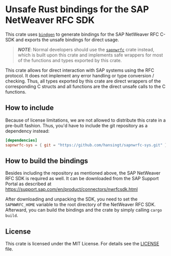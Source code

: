 # Unsafe Rust bindings for the SAP NetWeaver RFC SDK

This crate uses [`bindgen`](https://crates.io/crates/bindgen) to generate bindings for the
SAP NetWeaver RFC C-SDK and exports the unsafe bindings for direct usage.

> **_NOTE_**: Normal developers should use the
[`sapnwrfc`](https://github.com/hansingt/sapnwrfc-rust) crate instead, which is built upon
this crate and implements safe wrappers for most of the functions
and types exported by this crate.

This crate allows for direct interaction with SAP systems using the RFC protocol.
It does not implement any error handling or type conversion / checking.
Thus, all types exported by this crate are direct wrappers of the corresponding
C structs and all functions are the direct unsafe calls to the C functions.

## How to include
Because of license limitations, we are not allowed to distribute this crate in
a pre-built fashion. Thus, you'd have to include the git repository as a dependency
instead:

```toml
[dependencies]
sapnwrfc-sys = { git = "https://github.com/hansingt/sapnwrfc-sys.git" }
```

## How to build the bindings
Besides including the repository as mentioned above, the SAP NetWeaver RFC SDK is
required as well. It can be downloaded from the SAP Support Portal as described at
https://support.sap.com/en/product/connectors/nwrfcsdk.html

After downloading and unpacking the SDK, you need to set the `SAPNWRFC_HOME` variable
to the root directory of the NetWeaver RFC SDK. Afterward, you can build the bindings
and the crate by simply calling `cargo build`.

## License
This crate is licensed under the MIT License. For details see the [LICENSE](LICENSE)
file.
